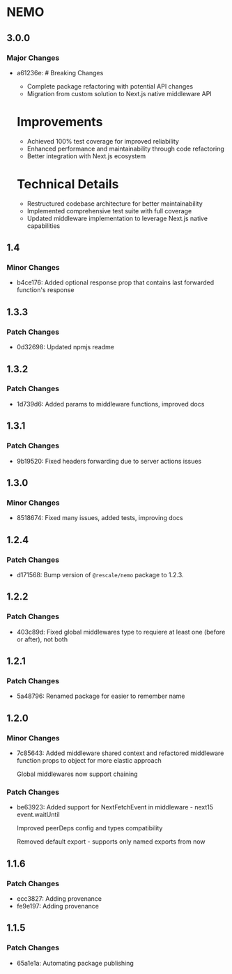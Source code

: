 # NEMO

## 3.0.0

### Major Changes

- a61236e: # Breaking Changes

  - Complete package refactoring with potential API changes
  - Migration from custom solution to Next.js native middleware API

  # Improvements

  - Achieved 100% test coverage for improved reliability
  - Enhanced performance and maintainability through code refactoring
  - Better integration with Next.js ecosystem

  # Technical Details

  - Restructured codebase architecture for better maintainability
  - Implemented comprehensive test suite with full coverage
  - Updated middleware implementation to leverage Next.js native capabilities

## 1.4

### Minor Changes

- b4ce176: Added optional response prop that contains last forwarded function's response

## 1.3.3

### Patch Changes

- 0d32698: Updated npmjs readme

## 1.3.2

### Patch Changes

- 1d739d6: Added params to middleware functions, improved docs

## 1.3.1

### Patch Changes

- 9b19520: Fixed headers forwarding due to server actions issues

## 1.3.0

### Minor Changes

- 8518674: Fixed many issues, added tests, improving docs

## 1.2.4

### Patch Changes

- d171568: Bump version of `@rescale/nemo` package to 1.2.3.

## 1.2.2

### Patch Changes

- 403c89d: Fixed global middlewares type to requiere at least one (before or after), not both

## 1.2.1

### Patch Changes

- 5a48796: Renamed package for easier to remember name

## 1.2.0

### Minor Changes

- 7c85643: Added middleware shared context and refactored middleware function props to object for more elastic approach

  Global middlewares now support chaining

### Patch Changes

- be63923: Added support for NextFetchEvent in middleware - next15 event.waitUntil

  Improved peerDeps config and types compatibility

  Removed default export - supports only named exports from now

## 1.1.6

### Patch Changes

- ecc3827: Adding provenance
- fe9e197: Adding provenance

## 1.1.5

### Patch Changes

- 65a1e1a: Automating package publishing

